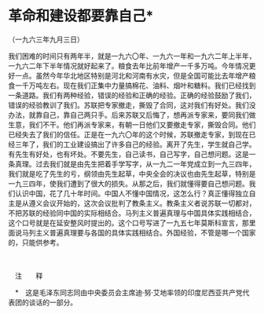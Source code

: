 # 革命和建设都要靠自己\*

（一九六三年九月三日）

我们困难的时间只有两年半，就是一九六〇年、一九六一年和一九六二年上半年，一九六二年下半年情况就好起来了。粮食去年比前年增产一千多万吨。今年情况更好一点。虽然今年华北地区特别是河北和河南有水灾，但是全国可能比去年增产粮食一千万吨左右。现在我们正集中力量搞棉花、油料、烟叶和糖料。我们已经找到一条道路。我们有两种经验，错误的经验和正确的经验。正确的经验鼓励了我们，错误的经验教训了我们。苏联把专家撤走，撕毁了合同，这对我们有好处。我们没办法，就靠自己，靠自己两只手。后来苏联又后悔了，想再派专家来，要同我们做生意，我们不干。他们再派专家来，有朝一日他们又要撤走专家，撕毁合同。他们已经失去了我们的信任。正是在一九六〇年的这个时候，苏联撤走专家，到现在已经三年了，我们的工业建设搞出了许多自己的经验。离开了先生，学生就自己学。有先生有好处，也有坏处。不要先生，自己读书，自己写字，自己想问题。这是一条真理。过去我们就是由先生把着手学写字，从一九二一年党成立到一九三四年，我们就是吃了先生的亏，纲领由先生起草，中央全会的决议也由先生起草，特别是一九三四年，使我们遭到了很大的损失。从那之后，我们就懂得要自己想问题。我们认识中国，花了几十年时间。中国人不懂中国情况，这怎么行？真正懂得独立自主是从遵义会议开始的，这次会议批判了教条主义。教条主义者说苏联一切都对，不把苏联的经验同中国的实际相结合。马列主义普遍真理与中国具体实践相结合，这个口号就是在延安整风时提出的。这个口号写进了一九五七年莫斯科宣言，那里面说马列主义普遍真理要与各国的具体实践相结合。外国经验，不管是哪一个国家的，只能供参考。

　　

　注　　释　

　\*　这是毛泽东同志同由中央委员会主席迪·努·艾地率领的印度尼西亚共产党代表团的谈话的一部分。

